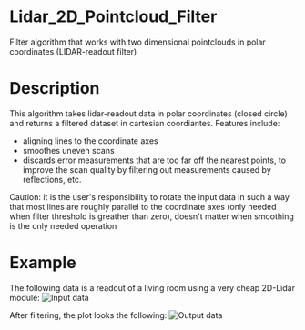 # Lidar_2D_Pointcloud_Filter
Filter algorithm that works with two dimensional pointclouds in polar coordinates (LIDAR-readout filter)

# Description
This algorithm takes lidar-readout data in polar coordinates (closed circle) and returns a filtered dataset in cartesian coordiantes.
Features include:
- aligning lines to the coordinate axes
- smoothes uneven scans
- discards error measurements that are too far off the nearest points, to improve the scan quality by filtering out measurements caused by reflections, etc.

Caution: it is the user's responsibility to rotate the input data in such a way that most lines are roughly parallel to the coordinate axes (only needed when filter threshold is greather than zero), doesn't matter when smoothing is the only needed operation

# Example
The following data is a readout of a living room using a very cheap 2D-Lidar module:
![Input data](images/input_data.jpg?raw=true "Input data")

After filtering, the plot looks the following:
![Output data](images/input_data.jpg?raw=true "Output data")


